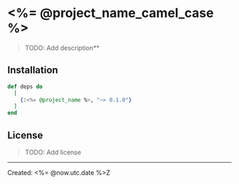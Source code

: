 # <%= @project_name_camel_case %>

> TODO: Add description**


## Installation

```elixir
def deps do
  [
    {:<%= @project_name %>, "~> 0.1.0"}
  ]
end
```

## License

> TODO: Add license

----
Created:  <%= @now.utc.date %>Z
